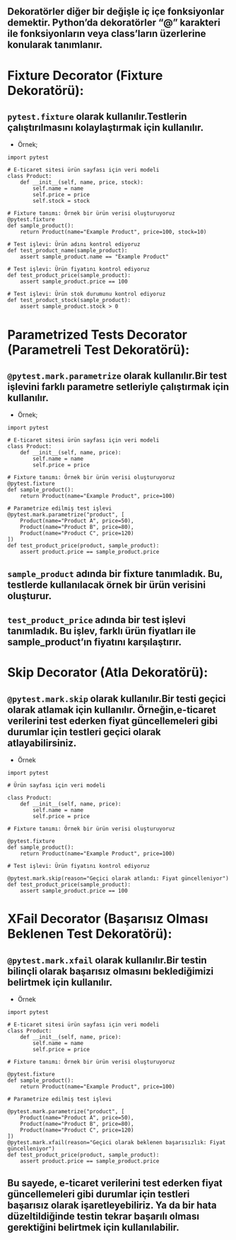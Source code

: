## Dekoratörler diğer bir değişle iç içe fonksiyonlar demektir. Python’da dekoratörler “@” karakteri ile fonksiyonların veya class’ların üzerlerine konularak tanımlanır.

# Fixture Decorator (Fixture Dekoratörü):
## ```pytest.fixture``` olarak kullanılır.Testlerin çalıştırılmasını kolaylaştırmak için kullanılır.

+ Örnek;
```
import pytest

# E-ticaret sitesi ürün sayfası için veri modeli
class Product:
    def __init__(self, name, price, stock):
        self.name = name
        self.price = price
        self.stock = stock

# Fixture tanımı: Örnek bir ürün verisi oluşturuyoruz
@pytest.fixture
def sample_product():
    return Product(name="Example Product", price=100, stock=10)

# Test işlevi: Ürün adını kontrol ediyoruz
def test_product_name(sample_product):
    assert sample_product.name == "Example Product"

# Test işlevi: Ürün fiyatını kontrol ediyoruz
def test_product_price(sample_product):
    assert sample_product.price == 100

# Test işlevi: Ürün stok durumunu kontrol ediyoruz
def test_product_stock(sample_product):
    assert sample_product.stock > 0 
```
# Parametrized Tests Decorator (Parametreli Test Dekoratörü):
## ```@pytest.mark.parametrize``` olarak kullanılır.Bir test işlevini farklı parametre setleriyle çalıştırmak için kullanılır.

+ Örnek;
```
import pytest

# E-ticaret sitesi ürün sayfası için veri modeli
class Product:
    def __init__(self, name, price):
        self.name = name
        self.price = price

# Fixture tanımı: Örnek bir ürün verisi oluşturuyoruz
@pytest.fixture
def sample_product():
    return Product(name="Example Product", price=100)

# Parametrize edilmiş test işlevi
@pytest.mark.parametrize("product", [
    Product(name="Product A", price=50),
    Product(name="Product B", price=80),
    Product(name="Product C", price=120)
])
def test_product_price(product, sample_product):
    assert product.price == sample_product.price
```

## ```sample_product``` adında bir fixture tanımladık. Bu, testlerde kullanılacak örnek bir ürün verisini oluşturur. 
## ```test_product_price``` adında bir test işlevi tanımladık. Bu işlev, farklı ürün fiyatları ile sample_product’ın fiyatını karşılaştırır.

# Skip Decorator (Atla Dekoratörü):

## ```@pytest.mark.skip```  olarak kullanılır.Bir testi geçici olarak atlamak için kullanılır. Örneğin,e-ticaret verilerini test ederken fiyat güncellemeleri gibi durumlar için testleri geçici olarak atlayabilirsiniz.

+ Örnek

```
import pytest

# Ürün sayfası için veri modeli

class Product:
    def __init__(self, name, price):
        self.name = name
        self.price = price

# Fixture tanımı: Örnek bir ürün verisi oluşturuyoruz

@pytest.fixture
def sample_product():
    return Product(name="Example Product", price=100)

# Test işlevi: Ürün fiyatını kontrol ediyoruz

@pytest.mark.skip(reason="Geçici olarak atlandı: Fiyat güncelleniyor")
def test_product_price(sample_product):
    assert sample_product.price == 100
```

# XFail Decorator (Başarısız Olması Beklenen Test Dekoratörü):
## ```@pytest.mark.xfail```  olarak kullanılır.Bir testin bilinçli olarak başarısız olmasını beklediğimizi belirtmek için kullanılır.

+ Örnek
```
import pytest

# E-ticaret sitesi ürün sayfası için veri modeli
class Product:
    def __init__(self, name, price):
        self.name = name
        self.price = price

# Fixture tanımı: Örnek bir ürün verisi oluşturuyoruz

@pytest.fixture
def sample_product():
    return Product(name="Example Product", price=100)

# Parametrize edilmiş test işlevi

@pytest.mark.parametrize("product", [
    Product(name="Product A", price=50),
    Product(name="Product B", price=80),
    Product(name="Product C", price=120)
])
@pytest.mark.xfail(reason="Geçici olarak beklenen başarısızlık: Fiyat güncelleniyor")
def test_product_price(product, sample_product):
    assert product.price == sample_product.price
```

## Bu sayede, e-ticaret verilerini test ederken fiyat güncellemeleri gibi durumlar için testleri başarısız olarak işaretleyebiliriz. Ya da bir hata düzeltildiğinde testin tekrar başarılı olması gerektiğini belirtmek için kullanılabilir.
